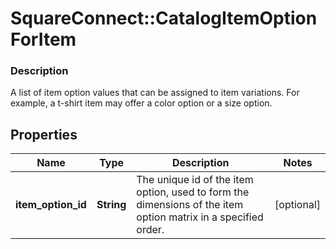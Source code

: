 # SquareConnect::CatalogItemOptionForItem

### Description

 A list of item option values that can be assigned to item variations. For example, a t-shirt item may offer a color option or a size option.

## Properties
Name | Type | Description | Notes
------------ | ------------- | ------------- | -------------
**item_option_id** | **String** | The unique id of the item option, used to form the dimensions of the item option matrix in a specified order. | [optional] 


